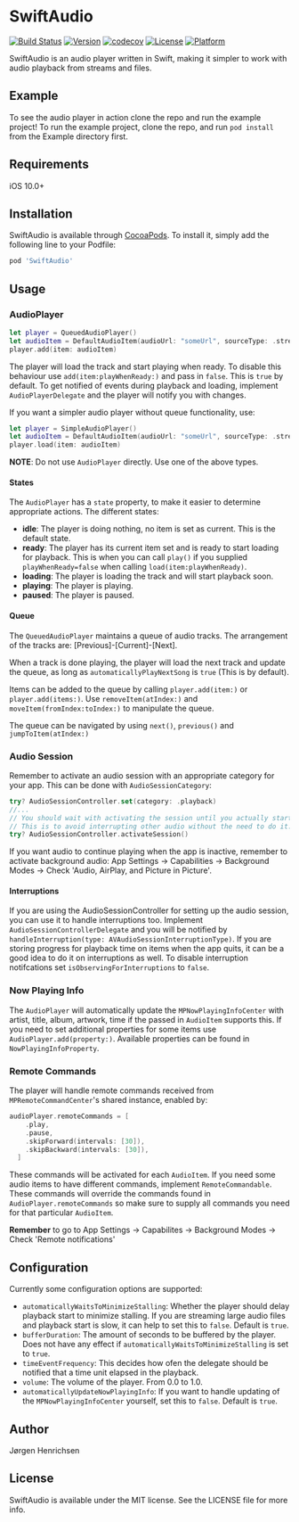 # SwiftAudio

[![Build Status](https://travis-ci.org/jorgenhenrichsen/SwiftAudio.svg?branch=master)](https://travis-ci.org/jorgenhenrichsen/SwiftAudio)
[![Version](https://img.shields.io/cocoapods/v/SwiftAudio.svg?style=flat)](http://cocoapods.org/pods/SwiftAudio)
[![codecov](https://codecov.io/gh/jorgenhenrichsen/SwiftAudio/branch/master/graph/badge.svg)](https://codecov.io/gh/jorgenhenrichsen/SwiftAudio)
[![License](https://img.shields.io/cocoapods/l/SwiftAudio.svg?style=flat)](http://cocoapods.org/pods/SwiftAudio)
[![Platform](https://img.shields.io/cocoapods/p/SwiftAudio.svg?style=flat)](http://cocoapods.org/pods/SwiftAudio)

SwiftAudio is an audio player written in Swift, making it simpler to work with audio playback from streams and files.

## Example

To see the audio player in action clone the repo and run the example project!
To run the example project, clone the repo, and run `pod install` from the Example directory first.

## Requirements
iOS 10.0+

## Installation

SwiftAudio is available through [CocoaPods](http://cocoapods.org). To install
it, simply add the following line to your Podfile:

```ruby
pod 'SwiftAudio'
```

## Usage

### AudioPlayer
```swift
let player = QueuedAudioPlayer()
let audioItem = DefaultAudioItem(audioUrl: "someUrl", sourceType: .stream)
player.add(item: audioItem)
```

The player will load the track and start playing when ready. To disable this behaviour use `add(item:playWhenReady:)` and pass in `false`. This is `true` by default. To get notified of events during playback and loading, implement `AudioPlayerDelegate` and the player will notify you with changes.

If you want a simpler audio player without queue functionality, use:
```swift
let player = SimpleAudioPlayer()
let audioItem = DefaultAudioItem(audioUrl: "someUrl", sourceType: .stream)
player.load(item: audioItem)
```

**NOTE**: Do not use `AudioPlayer` directly. Use one of the above types.

#### States
The `AudioPlayer` has a `state` property, to make it easier to determine appropriate actions. The different states:
+ **idle**: The player is doing nothing, no item is set as current. This is the default state.
+ **ready**: The player has its current item set and is ready to start loading for playback. This is when you can call `play()` if you supplied `playWhenReady=false` when calling `load(item:playWhenReady)`.
+ **loading**: The player is loading the track and will start playback soon.
+ **playing**: The player is playing.
+ **paused**: The player is paused.

#### Queue
The `QueuedAudioPlayer` maintains a queue of audio tracks.
The arrangement of the tracks are: [Previous]-[Current]-[Next].

When a track is done playing, the player will load the next track and update the queue, as long as `automaticallyPlayNextSong` is `true` (This is by default).

Items can be added to the queue by calling `player.add(item:)` or `player.add(items:)`.
Use `removeItem(atIndex:)` and `moveItem(fromIndex:toIndex:)` to manipulate the queue.

The queue can be navigated by using `next()`, `previous()` and `jumpToItem(atIndex:)`

### Audio Session
Remember to activate an audio session with an appropriate category for your app. This can be done with `AudioSessionCategory`:
```swift
try? AudioSessionController.set(category: .playback)
//...
// You should wait with activating the session until you actually start playback of audio.
// This is to avoid interrupting other audio without the need to do it.
try? AudioSessionController.activateSession()
```

If you want audio to continue playing when the app is inactive, remember to activate background audio:
App Settings -> Capabilities -> Background Modes -> Check 'Audio, AirPlay, and Picture in Picture'.

#### Interruptions
If you are using the AudioSessionController for setting up the audio session, you can use it to handle interruptions too.
Implement `AudioSessionControllerDelegate` and you will be notified by `handleInterruption(type: AVAudioSessionInterruptionType)`.
If you are storing progress for playback time on items when the app quits, it can be a good idea to do it on interruptions as well.
To disable interruption notifcations set `isObservingForInterruptions` to `false`.

### Now Playing Info
The `AudioPlayer` will automatically update the `MPNowPlayingInfoCenter` with artist, title, album, artwork, time if the passed in `AudioItem` supports this.
If you need to set additional properties for some items use `AudioPlayer.add(property:)`. Available properties can be found in `NowPlayingInfoProperty`.

### Remote Commands

The player will handle remote commands received from `MPRemoteCommandCenter`'s shared instance, enabled by:
```swift
audioPlayer.remoteCommands = [
    .play,
    .pause,
    .skipForward(intervals: [30]),
    .skipBackward(intervals: [30]),
  ]
```

These commands will be activated for each `AudioItem`. If you need some audio items to have different commands, implement `RemoteCommandable`. These commands will override the commands found in `AudioPlayer.remoteCommands` so make sure to supply all commands you need for that particular `AudioItem`.

**Remember** to go to App Settings -> Capabilites -> Background Modes -> Check 'Remote notifications'


## Configuration

Currently some configuration options are supported:
+ `automaticallyWaitsToMinimizeStalling`: Whether the player should delay playback start to minimize stalling. If you are streaming large audio files and playback start is slow, it can help to set this to `false`. Default is `true`.
+ `bufferDuration`: The amount of seconds to be buffered by the player. Does not have any effect if `automaticallyWaitsToMinimizeStalling` is set to `true`.
+ `timeEventFrequency`: This decides how ofen the delegate should be notified that a time unit elapsed in the playback.
+ `volume`: The volume of the player. From 0.0 to 1.0.
+ `automaticallyUpdateNowPlayingInfo`: If you want to handle updating of the `MPNowPlayingInfoCenter` yourself, set this to `false`. Default is `true`.

## Author

Jørgen Henrichsen

## License

SwiftAudio is available under the MIT license. See the LICENSE file for more info.
